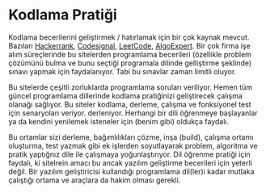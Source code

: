 # Kodlama Pratiği

Kodlama becerilerini geliştirmek / hatırlamak için bir çok kaynak mevcut. Bazıları [Hackerrank](https://www.hackerrank.com), [Codesignal](https://codesignal.com), [LeetCode](https://leetcode.com), [AlgoExpert](https://www.algoexpert.io). Bir çok firma işe alım süreçlerinde bu sitelerden programlama becerileri (özellikle problem çözümünü bulma ve bunu seçtiği programala dilinde gelliştirme şeklinde) sınavı yapmak için faydalanıyor. Tabi bu sınavlar zaman limitli oluyor.

Bu sitelerde çeşitli zorluklarda programlama soruları veriliyor. Hemen tüm güncel programlama dillerinde kodlama pratiğinizi geliştirecek çalışma olanağı sağlıyor. Bu siteler kodlama, derleme, çalışma ve fonksiyonel test için senaryoları veriyor.   derleniyor. Herhangi bir dili öğrenmeye başlayanlar ya da kendini yenilemek isteneler için (benim gibi) oldukça faydalı.

Bu ortamlar sizi derleme, bağımlılıkları çözme, inşa (build), çalışma ortamı oluşturma, test yazmak gibi ek işlerden soyutlayarak problem, algoritma ve pratik yaptığnız dile ile çalışmaya yoğunlaştırıyor. Dil öğrenme pratiği için faydalı, ki sitelrein amacı bu ancak yazılım geliştirme becerileri için yeterli değil. Bir yazılım geliştiricisi kullandığı programlama dil(ler)i kadar mutlaka çalıştığı ortama ve araçlara da hakim olması gerekli. 
